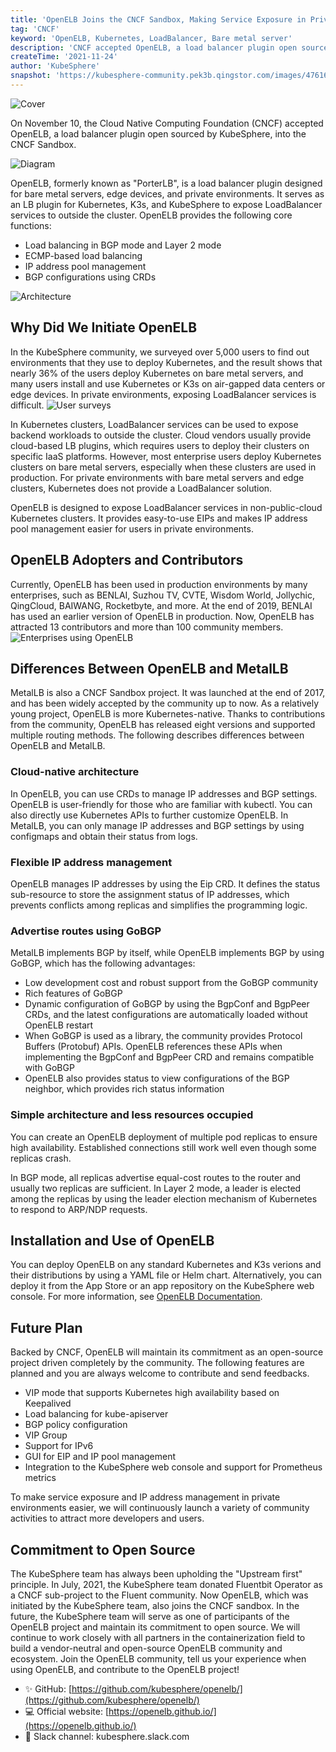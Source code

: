 ```yaml
---
title: 'OpenELB Joins the CNCF Sandbox, Making Service Exposure in Private Environments Easier'  
tag: 'CNCF'  
keyword: 'OpenELB, Kubernetes, LoadBalancer, Bare metal server'  
description: 'CNCF accepted OpenELB, a load balancer plugin open sourced by KubeSphere, into the CNCF Sandbox'  
createTime: '2021-11-24'  
author: 'KubeSphere'  
snapshot: 'https://kubesphere-community.pek3b.qingstor.com/images/4761636694917_.pic_hd.jpg'
---
```


![Cover](https://kubesphere-community.pek3b.qingstor.com/images/4761636694917_.pic_hd.jpg)

On November 10, the Cloud Native Computing Foundation (CNCF) accepted OpenELB, a load balancer plugin open sourced by KubeSphere, into the CNCF Sandbox.

![Diagram](https://kubesphere-community.pek3b.qingstor.com/images/8471636692467_.pic_hd.jpg)

OpenELB, formerly known as "PorterLB", is a load balancer plugin designed for bare metal servers, edge devices, and private environments. It serves as an LB plugin for Kubernetes, K3s, and KubeSphere to expose LoadBalancer services to outside the cluster. OpenELB provides the following core functions:
- Load balancing in BGP mode and Layer 2 mode
- ECMP-based load balancing
- IP address pool management
- BGP configurations using CRDs

![Architecture](https://kubesphere-community.pek3b.qingstor.com/images/8441636691354_.pic_hd.jpg)

## Why Did We Initiate OpenELB
In the KubeSphere community, we surveyed over 5,000 users to find out environments that they use to deploy Kubernetes, and the result shows that nearly 36% of the users deploy Kubernetes on bare metal servers, and many users install and use Kubernetes or K3s on air-gapped data centers or edge devices. In private environments, exposing LoadBalancer services is difficult.
![User surveys](https://kubesphere-community.pek3b.qingstor.com/images/8401636689164_.pic.jpg)

In Kubernetes clusters, LoadBalancer services can be used to expose backend workloads to outside the cluster. Cloud vendors usually provide cloud-based LB plugins, which requires users to deploy their clusters on specific IaaS platforms. However, most enterprise users deploy Kubernetes clusters on bare metal servers, especially when these clusters are used in production. For private environments with bare metal servers and edge clusters, Kubernetes does not provide a LoadBalancer solution.

OpenELB is designed to expose LoadBalancer services in non-public-cloud Kubernetes clusters. It provides easy-to-use EIPs and makes IP address pool management easier for users in private environments.
## OpenELB Adopters and Contributors
Currently, OpenELB has been used in production environments by many enterprises, such as BENLAI, Suzhou TV, CVTE, Wisdom World, Jollychic, QingCloud, BAIWANG, Rocketbyte, and more. At the end of 2019, BENLAI has used an earlier version of OpenELB in production. Now, OpenELB has attracted 13 contributors and more than 100 community members.
![Enterprises using OpenELB](https://kubesphere-community.pek3b.qingstor.com/images/8411636689286_.pic_hd.jpg)

## Differences Between OpenELB and MetalLB
MetalLB is also a CNCF Sandbox project. It was launched at the end of 2017, and has been widely accepted by the community up to now. As a relatively young project, OpenELB is more Kubernetes-native. Thanks to contributions from the community, OpenELB has released eight versions and supported multiple routing methods. The following describes differences between OpenELB and MetalLB.
### Cloud-native architecture
In OpenELB, you can use CRDs to manage IP addresses and BGP settings. OpenELB is user-friendly for those who are familiar with kubectl. You can also directly use Kubernetes APIs to further customize OpenELB. In MetalLB, you can only manage IP addresses and BGP settings by using configmaps and obtain their status from logs.
### Flexible IP address management

OpenELB manages IP addresses by using the Eip CRD. It defines the status sub-resource to store the assignment status of IP addresses, which prevents conflicts among replicas and simplifies the programming logic.

### Advertise routes using GoBGP

MetalLB implements BGP by itself, while OpenELB implements BGP by using GoBGP, which has the following advantages:

- Low development cost and robust support from the GoBGP community
- Rich features of GoBGP
- Dynamic configuration of GoBGP by using the BgpConf and BgpPeer CRDs, and the latest configurations are automatically loaded without OpenELB restart
- When GoBGP is used as a library, the community provides Protocol Buffers (Protobuf) APIs.  OpenELB references these APIs when implementing the  BgpConf and BgpPeer CRD and remains compatible with GoBGP
- OpenELB also provides status to view configurations of the BGP neighbor, which provides rich status information

### Simple architecture and less resources occupied 

You can create an OpenELB deployment of multiple pod replicas to ensure high availability. Established connections still work well even though some replicas crash.

In BGP mode, all replicas advertise equal-cost routes to the router and usually two replicas are sufficient. In Layer 2 mode, a leader is elected among the replicas by using the leader election mechanism of Kubernetes to respond to ARP/NDP requests.

## Installation and Use of OpenELB

You can deploy OpenELB on any standard Kubernetes and K3s verions and their distributions by using a YAML file or Helm chart. Alternatively, you can deploy it from the App Store or an app repository on the KubeSphere web console. For more information, see [OpenELB Documentation](https://openelb.github.io/docs/getting-started/installation/).

## Future Plan

Backed by CNCF, OpenELB will maintain its commitment as an open-source project driven completely by the community. The following features are planned and you are always welcome to contribute and send feedbacks.

- VIP mode that supports Kubernetes high availability based on Keepalived
- Load balancing for kube-apiserver
- BGP policy configuration
- VIP Group
- Support for IPv6
- GUI for EIP and IP pool management
- Integration to the  KubeSphere web console and support for Prometheus metrics

To make service exposure and IP address management in private environments easier, we will continuously launch a variety of community activities to attract more developers and users.

## Commitment to Open Source

 The KubeSphere team has always been upholding the "Upstream first" principle. In July, 2021, the KubeSphere team donated Fluentbit Operator as a CNCF sub-project to the Fluent community. Now OpenELB, which was initiated by the KubeSphere team, also joins the CNCF sandbox. In the future, the KubeSphere team will serve as one of participants of the OpenELB project and maintain its commitment to open source. We will continue to work closely with all partners in the containerization field to build a vendor-neutral and open-source OpenELB community and ecosystem. Join the OpenELB community, tell us your experience when using OpenELB, and contribute to the OpenELB project!

- ✨ GitHub: [https://github.com/kubesphere/openelb/](https://github.com/kubesphere/openelb/)
- 💻 Official website: [https://openelb.github.io/](https://openelb.github.io/)
- 🙋 Slack channel: kubesphere.slack.com


